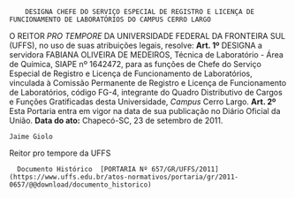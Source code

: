         DESIGNA CHEFE DO SERVIÇO ESPECIAL DE REGISTRO E LICENÇA DE FUNCIONAMENTO DE LABORATÓRIOS DO CAMPUS CERRO LARGO  

 O REITOR *PRO TEMPORE*  DA UNIVERSIDADE FEDERAL DA FRONTEIRA SUL (UFFS), no uso de suas atribuições legais, resolve:   **Art. 1º**  DESIGNA a servidora FABIANA OLIVEIRA DE MEDEIROS, Técnica de Laboratório - Área de Química, SIAPE nº 1642472, para as funções de Chefe do Serviço Especial de Registro e Licença de Funcionamento de Laboratórios, vinculada à Comissão Permanente de Registro e Licença de Funcionamento de Laboratórios, código FG-4, integrante do Quadro Distributivo de Cargos e Funções Gratificadas desta Universidade, *Campus*  Cerro Largo.   **Art. 2º**  Esta Portaria entra em vigor na data de sua publicação no Diário Oficial da União.        **Data do ato:** Chapecó-SC, 23 de setembro de 2011.   
 

    Jaime Giolo   
 Reitor pro tempore da UFFS 

      Documento Histórico  [PORTARIA Nº 657/GR/UFFS/2011](https://www.uffs.edu.br/atos-normativos/portaria/gr/2011-0657/@@download/documento_historico)     
      